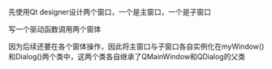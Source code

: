先使用Qt designer设计两个窗口，一个是主窗口，一个是子窗口

写一个驱动函数调用两个窗体

因为后续还要在各个窗体操作，因此将主窗口与子窗口各自实例化在myWindow()和Dialog()两个类中，这两个类各自继承了QMainWindow和QDialog的父类